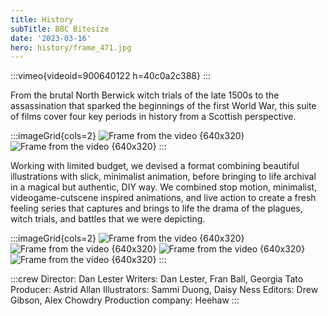 ```yaml
---
title: History
subTitle: BBC Bitesize
date: '2023-03-16'
hero: history/frame_471.jpg
---
```


:::vimeo{videoid=900640122 h=40c0a2c388}
:::

From the brutal North Berwick witch trials of the late 1500s to the assassination that sparked the beginnings of the first World War, this suite of films cover four key periods in history from a Scottish perspective.

:::imageGrid{cols=2}
![Frame from the video {640x320}](/static/images/history/frame_4481.jpg)
![Frame from the video {640x320}](/static/images/history/frame_3623.jpg '')
:::

Working with limited budget, we devised a format combining beautiful illustrations with slick, minimalist animation, before bringing to life archival in a magical but authentic, DIY way. We combined stop motion, minimalist, videogame-cutscene inspired animations, and live action to create a fresh feeling series that captures and brings to life the drama of the plagues, witch trials, and battles that we were depicting.


:::imageGrid{cols=2}
![Frame from the video {640x320}](/static/images/history/frame_661.jpg '')
![Frame from the video {640x320}](/static/images/history/frame_4056.jpg '')
![Frame from the video {640x320}](/static/images/history/frame_2789.jpg '')
![Frame from the video {640x320}](/static/images/history/frame_3348.jpg '')
:::

:::crew
Director: Dan Lester
Writers: Dan Lester, Fran Ball, Georgia Tato
Producer: Astrid Allan
Illustrators: Sammi Duong, Daisy Ness
Editors: Drew Gibson, Alex Chowdry
Production company: Heehaw
:::